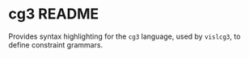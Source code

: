 # cg3 README

Provides syntax highlighting for the `cg3` language, used by `vislcg3`, to define constraint grammars.

